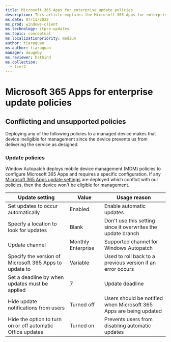 ```yaml
---
title: Microsoft 365 Apps for enterprise update policies
description: This article explains the Microsoft 365 Apps for enterprise policies in Windows Autopatch
ms.date: 07/11/2022
ms.prod: windows-client
ms.technology: itpro-updates
ms.topic: conceptual
ms.localizationpriority: medium
author: tiaraquan
ms.author: tiaraquan
manager: dougeby
ms.reviewer: hathind
ms.collection:
  - tier2
---
```


# Microsoft 365 Apps for enterprise update policies

## Conflicting and unsupported policies

Deploying any of the following policies to a managed device makes that device ineligible for management since the device prevents us from delivering the service as designed.

### Update policies

Window Autopatch deploys mobile device management (MDM) policies to configure Microsoft 365 Apps and requires a specific configuration. If any [Microsoft 365 Apps update settings](/deployoffice/configure-update-settings-microsoft-365-apps) are deployed which conflict with our policies, then the device won't be eligible for management.

| Update setting | Value | Usage reason |
| ----- | ----- | ----- |
| Set updates to occur automatically | Enabled | Enable automatic updates |
| Specify a location to look for updates | Blank | Don't use this setting since it overwrites the update branch |
| Update channel | Monthly Enterprise | Supported channel for Windows Autopatch |
| Specify the version of Microsoft 365 Apps to update to | Variable | Used to roll back to a previous version if an error occurs |
| Set a deadline by when updates must be applied | 7 | Update deadline |
| Hide update notifications from users | Turned off | Users should be notified when Microsoft 365 Apps are being updated |
| Hide the option to turn on or off automatic Office updates | Turned on | Prevents users from disabling automatic updates |

